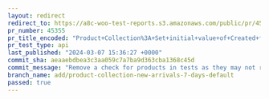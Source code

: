 ```yaml
---
layout: redirect
redirect_to: https://a8c-woo-test-reports.s3.amazonaws.com/public/pr/45355/api/index.html
pr_number: 45355
pr_title_encoded: "Product+Collection%3A+Set+initial+value+of+Created+filter+for+New+Arrivals+collection"
pr_test_type: api
last_published: "2024-03-07 15:36:27 +0000"
commit_sha: aeaaebdbea3c3aa059c7a7ba9d363cba1368c45d
commit_message: "Remove a check for products in tests as they may not really be displayed"
branch_name: add/product-collection-new-arrivals-7-days-default
passed: true
---
```

